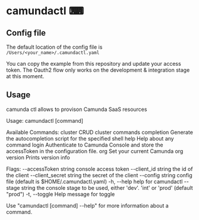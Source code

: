 # camundactl ⌨

## Config file

The default location of the config file is `/Users/<your_name>/.camundactl.yaml`

You can copy the example from this repository and update your access token. 
The Oauth2 flow only works on the development & integration stage at this moment. 

## Usage

camunda ctl allows to provison Camunda SaaS resources

Usage:
    camundactl [command]

Available Commands:
    cluster     CRUD cluster commands
    completion  Generate the autocompletion script for the specified shell
    help        Help about any command
    login       Authenticate to Camunda Console and store the accessToken in the configuration file.
    org         Set your current Camunda org
    version     Prints version info

Flags:
    --accessToken string     console access token
    --client_id string       the id of the client
    --client_secret string   the secret of the client
    --config string          config file (default is $HOME/.camundactl.yaml)
    -h, --help                   help for camundactl
    --stage string           the console stage to be used, either 'dev'. 'int' or 'prod' (default "prod")
    -t, --toggle                 Help message for toggle

Use "camundactl [command] --help" for more information about a command.
